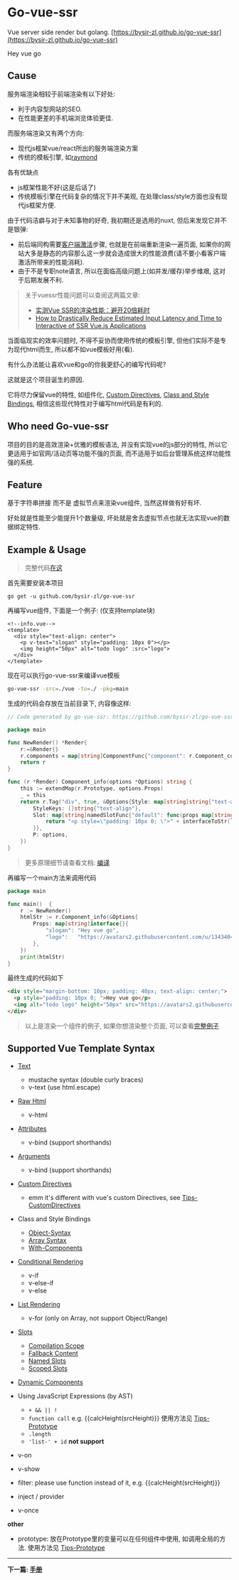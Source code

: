 # Go-vue-ssr
Vue server side render but golang. [https://bysir-zl.github.io/go-vue-ssr](https://bysir-zl.github.io/go-vue-ssr)

Hey vue go
## Cause
服务端渲染相较于前端渲染有以下好处:
- 利于内容型网站的SEO.
- 在性能更差的手机端浏览体验更佳.

而服务端渲染又有两个方向:
- 现代js框架vue/react所出的服务端渲染方案
- 传统的模板引擎, 如[raymond](https://github.com/aymerick/raymond)

各有优缺点
- js框架性能不好(这是后话了)
- 传统模板引擎在代码复杂的情况下并不美观, 在处理class/style方面也没有现代js框架方便.

由于代码洁癖与对于未知事物的好奇, 我初期还是选用的nuxt, 但后来发现它并不是银弹:
- 前后端同构需要[客户端激活](https://ssr.vuejs.org/zh/guide/hydration.html)步骤, 也就是在前端重新渲染一遍页面, 如果你的网站大多是静态的内容那么这一步就会造成很大的性能浪费(请不要小看客户端激活所带来的性能消耗).
- 由于不是专职note语言, 所以在面临高级问题上(如并发/缓存)举步维艰, 这对于后期发展不利.

> 关于vuessr性能问题可以查阅这两篇文章:
> - [实测Vue SSR的渲染性能：避开20倍耗时](https://mp.weixin.qq.com/s?__biz=MzUxMzcxMzE5Ng==&mid=2247485601&amp;idx=1&amp;sn=97a45254a771d13789faed81316b465a&source=41#wechat_redirect)
> - [How to Drastically Reduce Estimated Input Latency and Time to Interactive of SSR Vue.js Applications](https://markus.oberlehner.net/blog/how-to-drastically-reduce-estimated-input-latency-and-time-to-interactive-of-ssr-vue-applications/)

当面临现实的效率问题时, 不得不妥协而使用传统的模板引擎, 但他们实际不是专为现代html而生, 所以都不如vue模板好用(看).

有什么办法能让喜欢vue和go的你我更舒心的编写代码呢?

这就是这个项目诞生的原因.

它将尽力保留vue的特性, 如组件化, [Custom Directives](https://vuejs.org/v2/guide/custom-directive.html), [Class and Style Bindings](https://vuejs.org/v2/guide/class-and-style.html), 相信这些现代特性对于编写html代码是有利的.

## Who need Go-vue-ssr
项目的目的是高效渲染+优雅的模板语法, 并没有实现vue的js部分的特性,
所以它更适用于如官网/活动页等功能不强的页面, 而不适用于如后台管理系统这样功能性强的系统.

## Feature
基于字符串拼接 而不是 虚拟节点来渲染vue组件, 当然这样做有好有坏.

好处就是性能至少能提升1个数量级, 坏处就是舍去虚拟节点也就无法实现vue的数据绑定特性.

## Example & Usage
> 完整代码[在这](https://github.com/bysir-zl/go-vue-ssr/tree/master/example/helloworld)

首先需要安装本项目
```
go get -u github.com/bysir-zl/go-vue-ssr
```

再编写vue组件, 下面是一个例子: (仅支持template块)
```vue
<!--info.vue-->
<template>
  <div style="text-align: center">
    <p v-text="slogan" style="padding: 10px 0"></p>
    <img height="50px" alt="todo logo" :src="logo">
  </div>
</template>
```
现在可以执行go-vue-ssr来编译vue模板
```sh
go-vue-ssr -src=./vue -to=./ -pkg=main
```
生成的代码会存放在当前目录下, 内容像这样:
```go
// Code generated by go-vue-ssr: https://github.com/bysir-zl/go-vue-ssr

package main

func NewRender() *Render{
    r:=&Render{}
    r.components = map[string]ComponentFunc{"component": r.Component_component,"info": r.Component_info,"slot": r.Component_slot,}
    return r
}

func (r *Render) Component_info(options *Options) string {
	this := extendMap(r.Prototype, options.Props)
	_ = this
	return r.Tag("div", true, &Options{Style: map[string]string{"text-align": "center"},
		StyleKeys: []string{"text-align"},
		Slot: map[string]namedSlotFunc{"default": func(props map[string]interface{}) string {
			return "<p style=\"padding: 10px 0; \">" + interfaceToStr(lookInterface(this, "slogan"), true) + "</p><img" + mixinAttr(nil, map[string]string{"alt": "todo logo", "height": "50px"}, map[string]interface{}{"src": lookInterface(this, "logo")}) + "></img>"
		}},
		P: options,
	})
}
```
> 更多原理细节请查看文档: [编译](genera.md)

再编写一个main方法来调用代码
```go
package main

func main()  {
    r := NewRender()
    htmlStr := r.Component_info(&Options{
    	Props: map[string]interface{}{
    		"slogan": "Hey vue go",
    		"logo":   "https://avatars2.githubusercontent.com/u/13434040?s=88&v=4",
    	},
    })
    print(htmlStr)
}
```
最终生成的代码如下
```html
<div style="margin-bottom: 10px; padding: 40px; text-align: center;">
  <p style="padding: 10px 0; ">Hey vue go</p>
  <img alt="todo logo" height="50px" src="https://avatars2.githubusercontent.com/u/13434040?s=88&amp;v=4"></img>
</div>
```

> 以上是渲染一个组件的例子, 如果你想渲染整个页面, 可以查看[完整例子](https://github.com/bysir-zl/go-vue-ssr/tree/master/example/helloworld)

## Supported Vue Template Syntax
- [Text](https://vuejs.org/v2/guide/syntax.html#Text)
  - mustache syntax (double curly braces)
  - v-text (use html.escape)
- [Raw Html](https://vuejs.org/v2/guide/syntax.html#Raw-HTML)
  - v-html
- [Attributes](https://vuejs.org/v2/guide/syntax.html#Attributes)
  - v-bind (support shorthands)
- [Arguments](https://vuejs.org/v2/guide/syntax.html#Attributes)
  - v-bind (support shorthands)
- [Custom Directives](https://vuejs.org/v2/guide/custom-directive.html)
  - emm it's different with vue's custom Directives, see [Tips-CustomDirectives](docs/tips.md#CustomDirectives)
- Class and Style Bindings
  - [Object-Syntax](https://vuejs.org/v2/guide/class-and-style.html#Object-Syntax)
  - [Array Syntax](https://vuejs.org/v2/guide/class-and-style.html#Array-Syntax)
  - [With-Components](https://vuejs.org/v2/guide/class-and-style.html#With-Components)
- [Conditional Rendering](https://vuejs.org/v2/guide/conditional.html)
  - v-if
  - v-else-if
  - v-else
- [List Rendering](https://vuejs.org/v2/guide/list.html)
  - v-for (only on Array, not support Object/Range)
- [Slots](https://vuejs.org/v2/guide/components-slots.html)
  - [Compilation Scope](https://vuejs.org/v2/guide/components-slots.html#Compilation-Scope)
  - [Fallback Content](https://vuejs.org/v2/guide/components-slots.html#Fallback-Content)
  - [Named Slots](https://vuejs.org/v2/guide/components-slots.html#Named-Slots)
  - [Scoped Slots](https://vuejs.org/v2/guide/components-slots.html#Scoped-Slots)
- [Dynamic Components](https://vuejs.org/v2/guide/components-dynamic-async.html)

- Using JavaScript Expressions (by AST)
  - `+ && || !`
  - `function call` e.g. \{\{calcHeight(srcHeight)}} 使用方法见 [Tips-Prototype](tips.md#Prototype)
  - `.length`
  - `'list-' + id`
**not support**
- v-on
- v-show
- filter: please use function instead of it, e.g. \{\{calcHeight(srcHeight)}}
- inject / provider
- v-once

**other**
- prototype: 放在Prototype里的变量可以在任何组件中使用, 如调用全局的方法. 使用方法见 [Tips-Prototype](tips.md#Prototype)

------

**下一篇: [手册](guide.md)**
